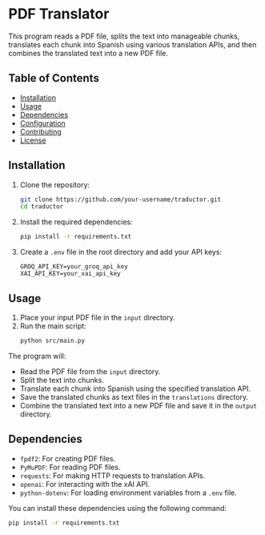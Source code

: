 # PDF Translator

This program reads a PDF file, splits the text into manageable chunks, translates each chunk into Spanish using various translation APIs, and then combines the translated text into a new PDF file.

## Table of Contents

- [Installation](#installation)
- [Usage](#usage)
- [Dependencies](#dependencies)
- [Configuration](#configuration)
- [Contributing](#contributing)
- [License](#license)

## Installation

1. Clone the repository:

   ```sh
   git clone https://github.com/your-username/traductor.git
   cd traductor
   ```

2. Install the required dependencies:

   ```sh
   pip install -r requirements.txt
   ```

3. Create a `.env` file in the root directory and add your API keys:
   ```
   GROQ_API_KEY=your_groq_api_key
   XAI_API_KEY=your_xai_api_key
   ```

## Usage

1. Place your input PDF file in the `input` directory.
2. Run the main script:
   ```sh
   python src/main.py
   ```

The program will:

- Read the PDF file from the `input` directory.
- Split the text into chunks.
- Translate each chunk into Spanish using the specified translation API.
- Save the translated chunks as text files in the `translations` directory.
- Combine the translated text into a new PDF file and save it in the `output` directory.

## Dependencies

- `fpdf2`: For creating PDF files.
- `PyMuPDF`: For reading PDF files.
- `requests`: For making HTTP requests to translation APIs.
- `openai`: For interacting with the xAI API.
- `python-dotenv`: For loading environment variables from a `.env` file.

You can install these dependencies using the following command:

```sh
pip install -r requirements.txt
```
